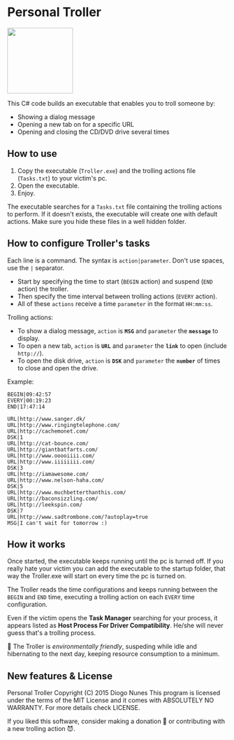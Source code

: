 # Personal Troller

<img src="https://raw.githubusercontent.com/dialex/PersonalTroller/master/TrollerProject/Resources/ogre.png" width="150">

This C# code builds an executable that enables you to troll someone by:

- Showing a dialog message
- Opening a new tab on for a specific URL
- Opening and closing the CD/DVD drive several times

## How to use

1. Copy the executable (`Troller.exe`) and the trolling actions file (`Tasks.txt`) to your victim's pc.
2. Open the executable.
3. Enjoy.

The executable searches for a `Tasks.txt` file containing the trolling actions to perform. If it doesn't exists, the executable will create one with default actions. Make sure you hide these files in a well hidden folder.

## How to configure Troller's tasks

Each line is a command. The syntax is `action|parameter`. Don't use spaces, use the `|` separator.

- Start by specifying the time to start (`BEGIN` action) and suspend (`END` action) the troller.
- Then specify the time interval between trolling actions (`EVERY` action).
- All of these `actions` receive a time `parameter` in the format `HH:mm:ss`. 

Trolling actions:

- To show a dialog message, `action` is **`MSG`** and `parameter` the **`message`** to display.
- To open a new tab, `action` is **`URL`** and `parameter` the **`link`** to open (include `http://`).
- To open the disk drive, `action` is **`DSK`** and `parameter` the **`number`** of times to close and open the drive.
 
Example:

```
BEGIN|09:42:57
EVERY|00:19:23
END|17:47:14

URL|http://www.sanger.dk/
URL|http://www.ringingtelephone.com/
URL|http://cachemonet.com/
DSK|1
URL|http://cat-bounce.com/
URL|http://giantbatfarts.com/
URL|http://www.ooooiiii.com/
URL|http://www.iiiiiiii.com/
DSK|3
URL|http://iamawesome.com/
URL|http://www.nelson-haha.com/
DSK|5
URL|http://www.muchbetterthanthis.com/
URL|http://baconsizzling.com/
URL|http://leekspin.com/
DSK|7
URL|http://www.sadtrombone.com/?autoplay=true
MSG|I can't wait for tomorrow :)
```

## How it works

Once started, the executable keeps running until the pc is turned off. If you really hate your victim you can add the executable to the startup folder, that way the Troller.exe will start on every time the pc is turned on.

The Troller reads the time configurations and keeps running between the `BEGIN` and `END` time, executing a trolling action on each `EVERY` time configuration.

Even if the victim opens the **Task Manager** searching for your process, it appears listed as **Host Process For Driver Compatibility**. He/she will never guess that's a trolling process.

:green_heart: The Troller is *environmentally friendly*, suspeding while idle and hibernating to the next day, keeping resource consumption to a minimum.

## New features & License

Personal Troller Copyright (C) 2015 Diogo Nunes This program is licensed under the terms of the MIT License and it comes with ABSOLUTELY NO WARRANTY. For more details check LICENSE.

If you liked this software, consider making a donation :angel: or contributing with a new trolling action :smiling_imp:.
